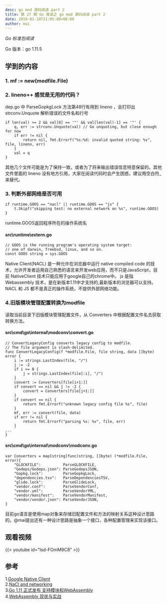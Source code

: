 ```yaml
---
desc: go mod 源码阅读 part 2
title: 第 27 期 Go 夜读之 go mod 源码阅读 part 2
date: 2019-01-10T21:05:00+08:00
author: mai
---
```


*Go 标准包阅读*

Go 版本：go 1.11.5

## 学到的内容

### 1. mf := new(modfile.File)

### 2. lineno++ 感觉是无用的代码？

 dep.go 中 ParseGopkgLock 方法第48行有用到 lineno ，会打印出 strconv.Unquote 解析错误的文件名和行号
```golang
if len(val) >= 2 && val[0] == '"' && val[len(val)-1] == '"' {
    q, err := strconv.Unquote(val) // Go unquoting, but close enough for now
    if err != nil {
        return nil, fmt.Errorf("%s:%d: invalid quoted string: %v", file, lineno, err)
    }
    val = q
}
```
其他几个文件可能是为了保持一致，或者为了将来输出错误信息特意保留的。其他文件里面的 lineno 没有地方引用，大家在阅读代码时会产生困惑，建议用空白符_来替代。

### 3. 判断外部网络是否可用

```golang
if runtime.GOOS == "nacl" || runtime.GOOS == "js" {
	t.Skipf("skipping test: no external network on %s", runtime.GOOS)
}
```

runtime.GOOS返回程序所在的操作系统名  
#### src\runtime\extern.go

```golang
// GOOS is the running program's operating system target:
// one of darwin, freebsd, linux, and so on.
const GOOS string = sys.GOOS
```

Native Client(NACL) 是一种允许在浏览器中运行 native compiled code 的技术，允许开发者运用自己熟悉的语言来开发web应用，而不只是JavaScript，目前 NativeClient 技术只能应用于google自己的chrome中。
js 是指 Webassembly 技术，是在新版本1.11中才支持的,最新版本的浏览器可以支持。 NACL 和 JS 都不是真正的操作系统，不提供外部网络功能。

### 4.旧版模块管理配置转换为modfile

读取当前目录下旧版模块管理配置文件，从 Converters 中根据配置文件名去获取转换方法。

#### src\cmd\go\internal\modconv\convert.go

```golang
// ConvertLegacyConfig converts legacy config to modfile.
// The file argument is slash-delimited.
func ConvertLegacyConfig(f *modfile.File, file string, data []byte) error {
    i := strings.LastIndex(file, "/")
    j := -2
    if i >= 0 {
        j = strings.LastIndex(file[:i], "/")
    }
    convert := Converters[file[i+1:]]
    if convert == nil && j != -2 {
        convert = Converters[file[j+1:]]
    }
    if convert == nil {
        return fmt.Errorf("unknown legacy config file %s", file)
    }
    mf, err := convert(file, data)
    if err != nil {
        return fmt.Errorf("parsing %s: %v", file, err)
    }
...
}
```

#### src\cmd\go\internal\modconv\modconv.go

```golang
var Converters = map[string]func(string, []byte) (*modfile.File, error){
    "GLOCKFILE":          ParseGLOCKFILE,
    "Godeps/Godeps.json": ParseGodepsJSON,
    "Gopkg.lock":         ParseGopkgLock,
    "dependencies.tsv":   ParseDependenciesTSV,
    "glide.lock":         ParseGlideLock,
    "vendor.conf":        ParseVendorConf,
    "vendor.yml":         ParseVendorYML,
    "vendor/manifest":    ParseVendorManifest,
    "vendor/vendor.json": ParseVendorJSON,
}
```

目前go语言是使用map对象来存储旧配置文件和方法的映射关系这种设计思路的。@mai提出还有一种设计思路是抽象一个接口，各种配置管理来实现该接口。


## 观看视频

{{< youtube id="Isd-FOmM9C8" >}}


## 参考

1.[Google Native Client](https://en.wikipedia.org/wiki/Google_Native_Client)  
2.[NaCl and networking](https://groups.google.com/forum/#!topic/native-client-discuss/QrSLLgijdI0)  
3.[Go 1.11 正式发布 支持模块和WebAssembly](https://www.jianshu.com/p/540ab3db556e)  
4.[WebAssembly 现状与实战](https://www.ibm.com/developerworks/cn/web/wa-lo-webassembly-status-and-reality/index.html)